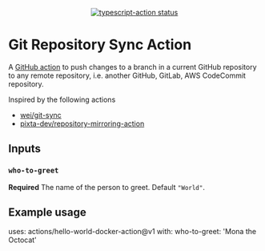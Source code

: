 <p align="center">
  <a href="https://github.com/net-engine/github-action-repository-sync"><img alt="typescript-action status" src="https://github.com/net-engine/github-action-repository-sync/workflows/build-test/badge.svg"></a>
</p>

# Git Repository Sync Action

A [GitHub action](https://github.com/features/actions) to push changes to a branch in a current GitHub repository to any remote repository, i.e. another GitHub, GitLab, AWS CodeCommit repository.

Inspired by the following actions

* [wei/git-sync](https://github.com/wei/git-sync)
* [pixta-dev/repository-mirroring-action](https://github.com/pixta-dev/repository-mirroring-action)

## Inputs

### `who-to-greet`

**Required** The name of the person to greet. Default `"World"`.


## Example usage

uses: actions/hello-world-docker-action@v1
with:
  who-to-greet: 'Mona the Octocat'
